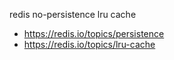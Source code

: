 redis no-persistence lru cache

- https://redis.io/topics/persistence
- https://redis.io/topics/lru-cache